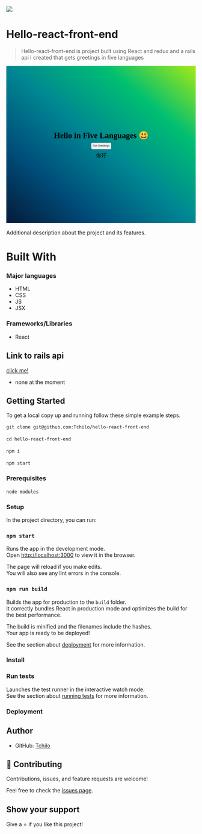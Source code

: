 ![](https://img.shields.io/badge/Tchilo-red)

# Hello-react-front-end

> Hello-react-front-end is project built using React and redux and a rails api I created that gets greetings in five languages

![](./rails-react.png)


Additional description about the project and its features.

# Built With

### Major languages
- HTML
- CSS
- JS
- JSX

### Frameworks/Libraries
- React

## Link to rails api 
[click me!](https://github.com/Tchilo/hello-rails-back-end)
- none at the moment

## Getting Started

To get a local copy up and running follow these simple example steps.
```
git clone git@github.com:Tchilo/hello-react-front-end

cd hello-react-front-end

npm i 

npm start 
```

### Prerequisites
```
node modules 
```
### Setup

In the project directory, you can run:

### `npm start`

Runs the app in the development mode.\
Open [http://localhost:3000](http://localhost:3000) to view it in the browser.

The page will reload if you make edits.\
You will also see any lint errors in the console.


### `npm run build`

Builds the app for production to the `build` folder.\
It correctly bundles React in production mode and optimizes the build for the best performance.

The build is minified and the filenames include the hashes.\
Your app is ready to be deployed!

See the section about [deployment](https://facebook.github.io/create-react-app/docs/deployment) for more information.

### Install

### Run tests

Launches the test runner in the interactive watch mode.\
See the section about [running tests](https://facebook.github.io/create-react-app/docs/running-tests) for more information.

### Deployment



## Author

- GitHub: [Tchilo](https://github.com/Tchilo)


## 🤝 Contributing

Contributions, issues, and feature requests are welcome!

Feel free to check the [issues page](../../issues/).

## Show your support

Give a ⭐️ if you like this project!


